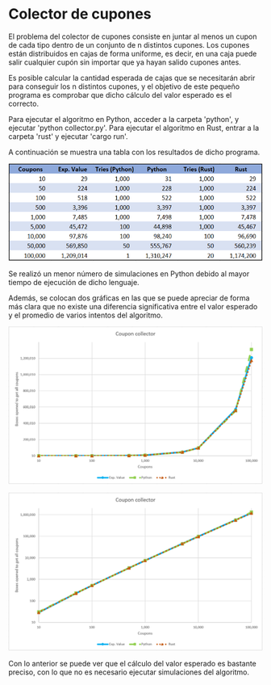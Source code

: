 # Colector de cupones

El problema del colector de cupones consiste en juntar al menos un cupon de cada tipo dentro de un conjunto de n distintos cupones. Los cupones están distribuidos en cajas de forma uniforme, es decir, en una caja puede salir cualquier cupón sin importar que ya hayan salido cupones antes.

Es posible calcular la cantidad esperada de cajas que se necesitarán abrir para conseguir los n distintos cupones, y el objetivo de este pequeño programa es comprobar que dicho cálculo del valor esperado es el correcto.

Para ejecutar el algoritmo en Python, acceder a la carpeta 'python', y ejecutar 'python collector.py'. Para ejecutar el algoritmo en Rust, entrar a la carpeta 'rust' y ejecutar 'cargo run'.

A continuación se muestra una tabla con los resultados de dicho programa.

![table](collectortable.png)

Se realizó un menor número de simulaciones en Python debido al mayor tiempo de ejecución de dicho lenguaje.

Además, se colocan dos gráficas en las que se puede apreciar de forma más clara que no existe una diferencia significativa entre el valor esperado y el promedio de varios intentos del algoritmo.

![lingraph](collectorlin.png)

![loggraph](collectorlog.png)

Con lo anterior se puede ver que el cálculo del valor esperado es bastante preciso, con lo que no es necesario ejecutar simulaciones del algoritmo.
